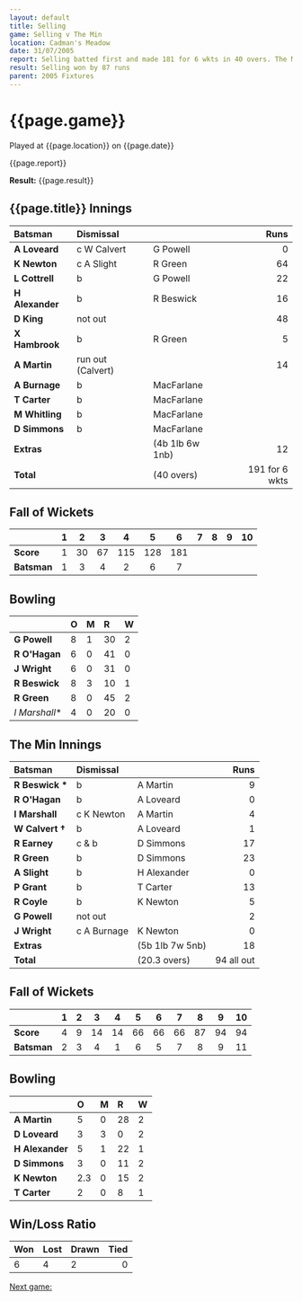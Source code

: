 ```yaml
---
layout: default
title: Selling
game: Selling v The Min
location: Cadman's Meadow
date: 31/07/2005
report: Selling batted first and made 181 for 6 wkts in 40 overs. The Min replied with 94 all out
result: Selling won by 87 runs
parent: 2005 Fixtures
---
```


# {{page.game}}

Played at {{page.location}} on {{page.date}}

{{page.report}}

**Result:** {{page.result}}

## {{page.title}} Innings

| Batsman | Dismissal |  | Runs |
|:---|:---|---|---:|
| **A Loveard** | c W Calvert | G Powell | 0 |
| **K Newton** | c A Slight | R Green | 64 |
| **L Cottrell** | b | G Powell | 22 |
| **H Alexander** | b | R Beswick | 16 |
| **D King** | not out |  | 48 |
| **X Hambrook** | b | R Green | 5 |
| **A Martin** | run out (Calvert) |  | 14 |
| **A Burnage** | b | MacFarlane |  |
| **T Carter** | b | MacFarlane |  |
| **M Whitling** | b | MacFarlane |  |
| **D Simmons** | b | MacFarlane |  |
| **Extras** | | (4b 1lb 6w 1nb) | 12 |
| **Total** | | (40 overs) | 191 for 6 wkts |

## Fall of Wickets

| | 1 | 2 | 3 | 4 | 5 | 6 | 7 | 8 | 9 | 10 |
|---|:---:|:---:|:---:|:---:|:---:|:---:|:---:|:---:|:---:|:---:|
| **Score** | 1 | 30 | 67 | 115 | 128 | 181 |  |  |  |  |
| **Batsman** | 1 | 3 | 4 | 2 | 6 | 7 |  |  |  |  |

## Bowling

| | O | M | R | W |
|---|:---|:---|:---|:---|
| **G Powell** | 8 | 1 | 30 | 2 |
| **R O'Hagan** | 6 | 0 | 41 | 0 |
| **J Wright** | 6 | 0 | 31 | 0 |
| **R Beswick** | 8 | 3 | 10 | 1 |
| **R Green** | 8 | 0 | 45 | 2 |
| *I Marshall** | 4 | 0 | 20 | 0 |

## The Min Innings

| Batsman | Dismissal |  | Runs |
|:---|:---|---|---:|
| **R Beswick &#42;** | b | A Martin | 9 |
| **R O'Hagan** | b | A Loveard | 0 |
| **I Marshall** | c K Newton | A Martin | 4 |
| **W Calvert &#8224;** | b | A Loveard | 1 |
| **R Earney** | c & b | D Simmons | 17 |
| **R Green** | b | D Simmons | 23 |
| **A Slight** | b | H Alexander | 0 |
| **P Grant** | b | T Carter | 13 |
| **R Coyle** | b | K Newton | 5 |
| **G Powell** | not out |  | 2 |
| **J Wright** | c A Burnage | K Newton | 0 |
| **Extras** | | (5b 1lb 7w 5nb) | 18 |
| **Total** | | (20.3 overs) | 94 all out |

## Fall of Wickets

| | 1 | 2 | 3 | 4 | 5 | 6 | 7 | 8 | 9 | 10 |
|---|:---:|:---:|:---:|:---:|:---:|:---:|:---:|:---:|:---:|:---:|
| **Score** | 4 | 9 | 14 | 14 | 66 | 66 | 66 | 87 | 94 | 94 |
| **Batsman** | 2 | 3 | 4 | 1 | 6 | 5 | 7 | 8 | 9 | 11 |

## Bowling

| | O | M | R | W |
|---|:---|:---|:---|:---|
| **A Martin** | 5 | 0 | 28 | 2 |
| **D Loveard** | 3 | 3 | 0 | 2 |
| **H Alexander** | 5 | 1 | 22 | 1 |
| **D Simmons** | 3 | 0 | 11 | 2 |
| **K Newton** | 2.3 | 0 | 15 | 2 |
| **T Carter** | 2 | 0 | 8 | 1 |

## Win/Loss Ratio

| Won | Lost | Drawn | Tied |
|:---|:---|:---|---:|
| 6 | 4 | 2 | 0 |

[Next game:]({{page.next}})